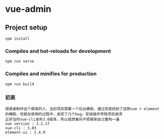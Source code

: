# vue-admin

## Project setup
```
npm install
```

### Compiles and hot-reloads for development
```
npm run serve
```

### Compiles and minifies for production
```
npm run build
```

### 初衷
```
很感谢制作这个框架的人，当初项目需要一个后台模板，通过百度找到了这款vue + element的模板，但是在使用的过程中，发现了几个bug，安装插件导致项目崩溃
正好当时vue-cli发布3.0版本，所以就想着何不把框架自己重构一遍
vue version : 2.2.17
vue-cli : 3.03
element-ui : 2.4.9
```
